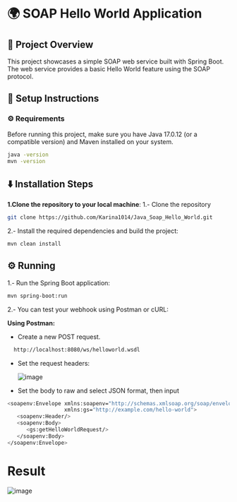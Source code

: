 # 🌍 SOAP Hello World Application
## 📖 Project Overview
This project showcases a simple SOAP web service built with Spring Boot. The web service provides a basic Hello World feature using the SOAP protocol.

## 🏁 Setup Instructions
### ⚙️ Requirements
Before running this project, make sure you have Java 17.0.12 (or a compatible version) and Maven installed on your system.
```bash
java -version
mvn -version
```
## ⬇️ Installation Steps

**1.Clone the repository to your local machine**:
1.- Clone the repository
   ```sh
   git clone https://github.com/Karina1014/Java_Soap_Hello_World.git
  ```
2.- Install the required dependencies and build the project:
   ```sh
   mvn clean install
  ```
## ⚙️ Running

1.- Run the Spring Boot application:
   ```sh
   mvn spring-boot:run
  ```
2.- You can test your webhook using Postman or cURL:

**Using Postman:**
- Create a new POST request.
 ```sh
   http://localhost:8080/ws/helloworld.wsdl
 ```
- Set the request headers:

  ![image](https://github.com/user-attachments/assets/0f034c72-bf1e-408e-84eb-8e417ef8cb27)


- Set the body to raw and select JSON format, then input
```sh
<soapenv:Envelope xmlns:soapenv="http://schemas.xmlsoap.org/soap/envelope/"
                  xmlns:gs="http://example.com/hello-world">
   <soapenv:Header/>
   <soapenv:Body>
      <gs:getHelloWorldRequest/>
   </soapenv:Body>
</soapenv:Envelope>
```

# Result

![image](https://github.com/user-attachments/assets/8a62e1aa-72f1-4c7d-8a20-9ac02bff736b)



